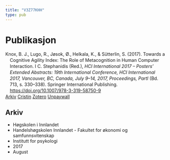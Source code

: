 ```yaml
---
title: "V3Z77KHH"
type: pub
---
```

<h1>Publikasjon</h1>
<article id="csl-bib-container-V3Z77KHH" class="csl-bib-container">
  <div class="csl-bib-body" style="line-height: 1.35; padding-left: 1em; text-indent:-1em;">
  <div class="csl-entry">Knox, B. J., Lugo, R., J&#xF8;sok, &#xD8;., Helkala, K., &amp; S&#xFC;tterlin, S. (2017). Towards a Cognitive Agility Index: The Role of Metacognition in Human Computer Interaction. I C. Stephanidis (Red.), <i>HCI International 2017 &#x2013; Posters&#x2019; Extended Abstracts: 19th International Conference, HCI International 2017, Vancouver, BC, Canada, July 9&#x2013;14, 2017, Proceedings, PartI</i> (Bd. 713, s. 330&#x2013;338). Springer International Publishing. <a href="https://doi.org/10.1007/978-3-319-58750-9">https://doi.org/10.1007/978-3-319-58750-9</a></div>
</div>
  <div class="csl-bib-buttons">
    <a href="#taxonomy-article-V3Z77KHH" class="csl-bib-button">Arkiv</a>
    <a href="https://app.cristin.no/results/show.jsf?id=1484676" alt="Cristin URL" class="csl-bib-button">Cristin</a>
    <a href="http://zotero.org/groups/5402882/items/V3Z77KHH" alt="Zotero URL" class="csl-bib-button">Zotero</a>
    <a href="https://doi.org/10.1007/978-3-319-58750-9_46" class="csl-bib-button">Unpaywall</a>
  </div>
  <div id="csl-bib-meta-container-V3Z77KHH"></div>
</article>
<div id="csl-bib-meta-V3Z77KHH" class="csl-bib-meta">
  <article id="taxonomy-article-V3Z77KHH" class="taxonomy-article">
    <h1>Arkiv</h1>
    <ul>
      <li>Høgskolen i Innlandet</li>
      <li>Handelshøgskolen Innlandet - Fakultet for økonomi og samfunnsvitenskap</li>
      <li>Institutt for psykologi</li>
      <li>2017</li>
      <li>August</li>
    </ul>
  </article>
</div>
